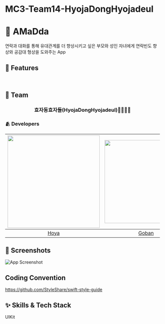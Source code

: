 # MC3-Team14-HyojaDongHyojadeul

# 📱 AMaDda

연락과 대화를 통해 유대관계를 더 향상시키고 싶은 부모와 성인 자녀에게 연락빈도 향상와 공감대 형상을 도와주는 App <br/>

## 📌 Features
<br/>

## 👥 Team

<div align="center">

### 효자동효자들(HyojaDongHyojadeul)👨‍👩‍👧‍👦

</div>

### 🫂 Developers

|<img src="https://github.com/dangsal.png" width="300">|<img src="https://github.com/Gobans.png" width="270">|<img src="https://github.com/seongmin221.png" width="300">|<img src="https://github.com/SH0123.png" width="250">|<img src="https://github.com/glitterer.png" width="290">|
|:-:|:-:|:-:|:-:|:-:|
|[Hoya](https://github.com/dangsal)|[Goban](https://github.com/Gobans)|[Id](https://github.com/seongmin221)|[Raymond](https://github.com/SH0123)|[Oz](https://github.com/glitterer)|

## 🌃 Screenshots

![App Screenshot](https://dummyimage.com/250x500/000/fff.png)

## Coding Convention

https://github.com/StyleShare/swift-style-guide

## ✨ Skills & Tech Stack
UIKit
